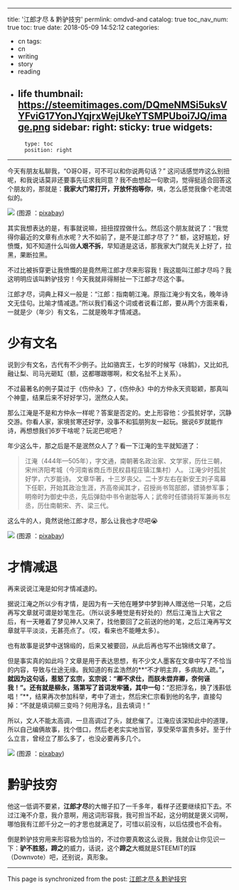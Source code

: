 
---
title: '江郎才尽 & 黔驴技穷'
permlink: omdvd-and
catalog: true
toc_nav_num: true
toc: true
date: 2018-05-09 14:52:12
categories:
- cn
tags:
- cn
- writing
- story
- reading
- life
thumbnail: https://steemitimages.com/DQmeNMSi5uksVYFviG17YonJYqjrxWejUkeYTSMPUboi7JQ/image.png
sidebar:
    right:
        sticky: true
widgets:
    -
        type: toc
        position: right
---


今天有朋友私聊我，“O哥O哥，可不可以和你说两句话？” 这问话感觉咋这么别扭呢，和我说话莫非还要事先征求我同意？我不由想起一句歌词，觉得挺适合回答这个朋友的，那就是：**我家大门常打开，开放怀抱等你**，咦，怎么感觉我像个老流氓似的。

![](https://steemitimages.com/DQmeNMSi5uksVYFviG17YonJYqjrxWejUkeYTSMPUboi7JQ/image.png)
(图源 ：[pixabay](https://pixabay.com))

其实我想表达的是，有事就说嘛，扭扭捏捏做什么。然后这个朋友就说了：“我觉得你最近的文章有点水呢？大不如前了，是不是江郎才尽了？” 额，这好尴尬，好愤慨，知不知道什么叫做**人艰不拆**，早知道是这话，那我家大门就先关上好了，拉黑，果断拉黑。

不过比被拆穿更让我愤慨的是竟然用江郎才尽来形容我！我这能叫江郎才尽吗？我这明明应该叫黔驴技穷！今天我就非得掰扯一下江郎才尽这个事。

江郎才尽，词典上释义一般是：“江郎：指南朝江淹。原指江淹少有文名，晚年诗文无佳句。比喻才情减退。”所以我们看这个词或者说看江郎，要从两个方面来看，一就是少（年少）有文名，二就是晚年才情减退。

# 少有文名

说到少有文名，古代有不少例子。比如骆宾王，七岁的时候写《咏鹅》，又比如孔融让梨、司马光砸缸（额，这都哪跟哪啊，和文名扯不上关系）。

不过最著名的例子莫过于《伤仲永》了，《伤仲永》中的方仲永天资聪颖，那真叫个神童，结果后来不好好学习，泯然众人矣。

那么江淹是不是和方仲永一样呢？答案是否定的。史上形容他：少孤贫好学，沉静交游。你看人家，家境贫寒还好学，没事不和狐朋狗友一起玩。据说6岁就能作诗，再想想我们6岁干啥呢？玩泥巴呢吧？

年少这么牛，那之后是不是泯然众人了？看一下江淹的生平就知道了：
>江淹（444年—505年），字文通，南朝著名政治家、文学家，历仕三朝，宋州济阳考城（今河南省商丘市民权县程庄镇江集村）人。 江淹少时孤贫好学，六岁能诗。 文章华著，十三岁丧父。二十岁左右在新安王刘子鸾幕下任职，开始其政治生涯，齐高帝闻其才，召授尚书驾部郎，骠骑参军事；明帝时为御史中丞，先后弹劾中书令谢朏等人；武帝时任骠骑将军兼尚书左丞，历仕南朝宋、齐、梁三代。

这么牛的人，竟然说他江郎才尽，那么让我也才尽吧😭

![](https://steemitimages.com/DQmQ35FPhG8rFExnG5dKxgtorkSg93bAXxjjKHQxjexGrJn/image.png)
(图源 ：[pixabay](https://pixabay.com))

# 才情减退

再来说说江淹是如何才情减退的。

据说江淹之所以少有才情，是因为有一天他在睡梦中梦到神人赠送他一只笔，之后再写文章就可谓是妙笔生花。（所以说多睡觉是有好处的）然后江淹当上大官之后，有一天睡着了梦见神人又来了，找他要回了之前送的他的笔，之后江淹再写文章就平平淡淡，无甚亮点了。（哎，看来也不能睡太多）。

也有故事是说梦中送锦缎的，后来又被要回，从此后再也写不出锦绣文章了。

但是事实真的如此吗？文章是用于表达思想，有不少文人墨客在文章中写了不恰当的内容，导致与仕途无缘。我知道的有孟浩然的**“不才明主弃，多病故人疏。”**，就因为这句话，惹怒了玄宗，玄宗说：“卿不求仕，而朕未尝弃卿，奈何诬我！”。还有就是柳永，落第写了首词发牢骚，其中一句：**“忍把浮名，换了浅斟低唱！”**，结果再次参加科举，考中了进士，然后宋仁宗看到他的名字，直接勾掉：“不就是填词柳三变吗？何用浮名，且去填词！”

所以，文人不能太高调，一旦高调过了头，就悲催了。江淹应该深知此中的道理，所以自己编俩故事，找个借口，然后老老实实地当官，享受荣华富贵多好。至于什么立言，曾经立了那么多了，也没必要再多几个。

![](https://steemitimages.com/DQmYL4C6B4BD8Z5ZRXywP9vHv1KMfBs4UXBxZuiXUPVy5S1/image.png)
(图源 ：[pixabay](https://pixabay.com))

# 黔驴技穷

他这一低调不要紧，**江郎才尽**的大帽子扣了一千多年，看样子还要继续扣下去。不过江淹不介意，我介意啊，用这词形容我，我可担当不起，这分明就是褒义词啊，哪怕我有江郎千分之一的才思也就满足了，可惜以前没有，以后估摸也不会有。

倒是黔驴技穷用来形容极为恰当的，不过你要真敢这么说我，我就会让你见识一下：**驴不胜怒，蹄之**的威力，话说，这个**蹄之**大概就是STEEMIT的踩（Downvote）吧，还别说，真形象。

- - -

This page is synchronized from the post: [江郎才尽 & 黔驴技穷](https://steemit.com/@oflyhigh/omdvd-and)
